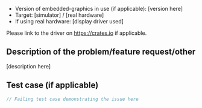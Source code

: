 - Version of embedded-graphics in use (if applicable): [version here]
- Target: [simulator] / [real hardware]
- If using real hardware: [display driver used]

Please link to the driver on <https://crates.io> if applicable.

## Description of the problem/feature request/other

[description here]

## Test case (if applicable)

```rust
// Failing test case demonstrating the issue here
```
